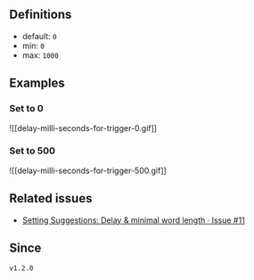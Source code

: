 ## Definitions

- default: `0`
- min: `0`
- max: `1000`

## Examples

### Set to 0

![[delay-milli-seconds-for-trigger-0.gif]]

### Set to 500

![[delay-milli-seconds-for-trigger-500.gif]]

## Related issues

- [Setting Suggestions: Delay & minimal word length · Issue \#11](https://github.com/tadashi-aikawa/obsidian-various-complements-plugin/issues/11)

## Since

`v1.2.0`
